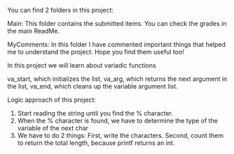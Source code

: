 You can find 2 folders in this project:

Main:
This folder contains the submitted items. You can check the grades in the main ReadMe.

MyComments:
In this folder I have commented important things that helped me to understand
the project. Hope you find them useful too!

In this project we will learn about variadic functions

va_start, which initializes the list, 
va_arg, which returns the next argument in the list, 
va_end, which cleans up the variable argument list.

Logic approach of this project:
1. Start reading the string until you find the % character.
2. When the % character is found, we have to determine the type of the variable of the next char
3. We have to do 2 things: First, write the characters. Second, count them to return the total length, because printf returns an int.
